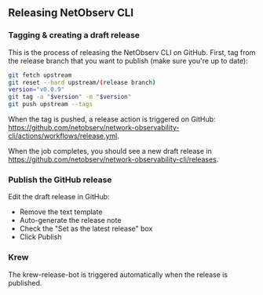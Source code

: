 ## Releasing NetObserv CLI

### Tagging & creating a draft release

This is the process of releasing the NetObserv CLI on GitHub. First, tag from the release branch that you want to publish (make sure you're up to date):

```bash
git fetch upstream
git reset --hard upstream/(release branch)
version="v0.0.9"
git tag -a "$version" -m "$version"
git push upstream --tags
```

When the tag is pushed, a release action is triggered on GitHub: https://github.com/netobserv/network-observability-cli/actions/workflows/release.yml.

When the job completes, you should see a new draft release in https://github.com/netobserv/network-observability-cli/releases.

### Publish the GitHub release

Edit the draft release in GitHub:
- Remove the text template
- Auto-generate the release note
- Check the "Set as the latest release" box
- Click Publish

### Krew

The krew-release-bot is triggered automatically when the release is published.
